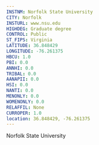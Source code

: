 ```yaml
---
INSTNM: Norfolk State University
CITY: Norfolk
INSTURL: www.nsu.edu
HIGHDEG: Graduate degree
CONTROL: Public
ST_FIPS: Virginia
LATITUDE: 36.848429
LONGITUDE: -76.261375
HBCU: 1.0
PBI: 0.0
ANNHI: 0.0
TRIBAL: 0.0
AANAPII: 0.0
HSI: 0.0
NANTI: 0.0
MENONLY: 0.0
WOMENONLY: 0.0
RELAFFIL: None
CURROPER: 1.0
location: 36.848429, -76.261375
---
```

Norfolk State University